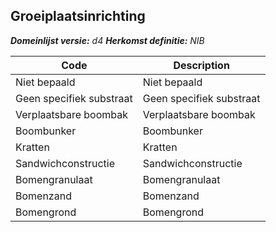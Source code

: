 ## Groeiplaatsinrichting

*__Domeinlijst versie:__ d4*
*__Herkomst definitie:__ NIB*

|__Code__ |__Description__	|
|	---	|	---	|
| Niet bepaald | Niet bepaald |
| Geen specifiek substraat | Geen specifiek substraat |
| Verplaatsbare boombak | Verplaatsbare boombak |
| Boombunker | Boombunker |
| Kratten | Kratten |
| Sandwichconstructie | Sandwichconstructie |
| Bomengranulaat | Bomengranulaat |
| Bomenzand | Bomenzand |
| Bomengrond | Bomengrond |

